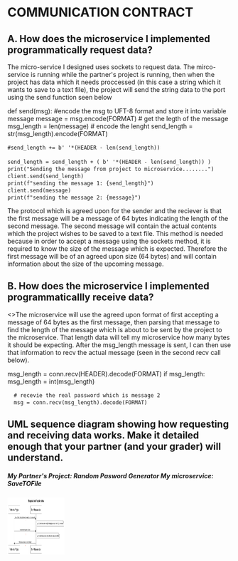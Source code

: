 <!DOCTYPE html>
<html>
<head>
    


  
</head>


<body>
<h1>COMMUNICATION CONTRACT</h1>
<h2>A. How does the microservice I implemented programmatically request data?</h2>
<p>The micro-service I designed uses sockets to request data. The mirco-service is running while the partner's project is running, then when the project has data which it needs proccessed (in this case a string which it wants to save to a text file), the project will send the string data to the port using the send function seen below

def send(msg):
    #encode the msg to UFT-8 format and store it into variable message
    message = msg.encode(FORMAT)
    # get the legth of the message
    msg_length = len(message)
    # encode the lenght 
    send_length = str(msg_length).encode(FORMAT)

    #send_length += b' '*(HEADER - len(send_length))

    send_length = send_length + ( b' '*(HEADER - len(send_length)) )
    print("Sending the message from project to microservice........")
    client.send(send_length)
    print(f"sending the message 1: {send_length}")
    client.send(message)
    print(f"sending the message 2: {message}")
    
The protocol which is agreed upon for the sender and the reciever is that the first message will be a message of 64 bytes indicating the length of the second message. The second message will contain the actual contents which the project wishes to be saved to a text file. This method is needed because in order to accept a message using the sockets method, it is required to know the size of the message which is expected. Therefore the first message will be of an agreed upon size (64 bytes) and will contain information about the size of the upcoming message.  </p>

<h2>B. How does the microservice I implemented programmaticallly receive data?</h2>
<>The microservice will use the agreed upon format of first accepting a message of 64 bytes as the first message, then parsing that message to find the length of the message which is about to be sent by the project to the microservice. That length data will tell my microservice how many bytes it should be expecting. After the msg_length message is sent, I can then use that information to recv the actual message (seen in the second recv call below).

  msg_length = conn.recv(HEADER).decode(FORMAT)
  if msg_length:
      msg_length = int(msg_length)
      
      # recevie the real password which is message 2
      msg = conn.recv(msg_length).decode(FORMAT)
<h2>UML sequence diagram showing how requesting and receiving data works. Make it detailed enough that your partner (and your grader) will understand.</h2>             

 <h5> My Partner's Project: Random Pasword Generator          My microservice: SaveTOFile</h5>
 <img src="./UML.png" alt="UML" width="128" height="128">
</body>
</html>


